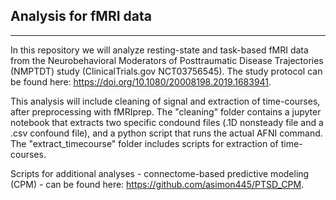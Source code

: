 ## Analysis for fMRI data
----------------------------------------------------------

In this repository we will analyze resting-state and task-based fMRI data from the  Neurobehavioral Moderators of Posttraumatic Disease Trajectories (NMPTDT) study (ClinicalTrials.gov NCT03756545). The study protocol can be found here: https://doi.org/10.1080/20008198.2019.1683941.

This analysis will include cleaning of signal and extraction of time-courses, after preprocessing with fMRIprep. The "cleaning" folder contains a jupyter notebook that extracts two specific condound files (.1D nonsteady file and a .csv confound file), and a python script that runs the actual AFNI command. The "extract_timecourse" folder includes scripts for extraction of time-courses. 

Scripts for additional analyses - connectome-based predictive modeling (CPM) - can be found here: https://github.com/asimon445/PTSD_CPM.

